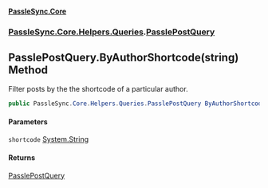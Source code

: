 #### [PassleSync.Core](index.md 'index')
### [PassleSync.Core.Helpers.Queries](PassleSync.Core.Helpers.Queries.md 'PassleSync.Core.Helpers.Queries').[PasslePostQuery](PassleSync.Core.Helpers.Queries.PasslePostQuery.md 'PassleSync.Core.Helpers.Queries.PasslePostQuery')

## PasslePostQuery.ByAuthorShortcode(string) Method

Filter posts by the the shortcode of a particular author.

```csharp
public PassleSync.Core.Helpers.Queries.PasslePostQuery ByAuthorShortcode(string shortcode);
```
#### Parameters

<a name='PassleSync.Core.Helpers.Queries.PasslePostQuery.ByAuthorShortcode(string).shortcode'></a>

`shortcode` [System.String](https://docs.microsoft.com/en-us/dotnet/api/System.String 'System.String')

#### Returns
[PasslePostQuery](PassleSync.Core.Helpers.Queries.PasslePostQuery.md 'PassleSync.Core.Helpers.Queries.PasslePostQuery')